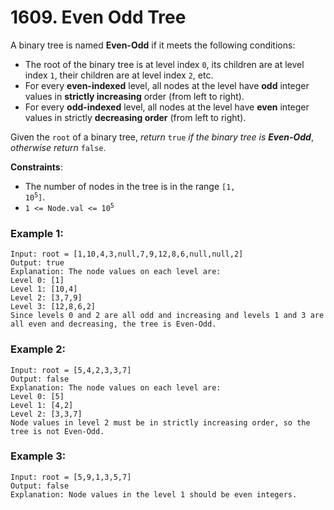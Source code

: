 # 1609. Even Odd Tree

A binary tree is named **Even-Odd** if it meets the following conditions:

- The root of the binary tree is at level index `0`, its children are at level index `1`, their children are at level index `2`, etc.
- For every **even-indexed** level, all nodes at the level have **odd** integer values in **strictly increasing** order (from left to right).
- For every **odd-indexed** level, all nodes at the level have **even** integer values in strictly **decreasing order** (from left to right).

Given the `root` of a binary tree, *return* `true` *if the binary tree is* ***Even-Odd***, *otherwise return* `false`.

**Constraints**:
- The number of nodes in the tree is in the range <code>[1, 10<sup>5</sup>]</code>.
- <code>1 <= Node.val <= 10<sup>5</sup></code>

### Example 1:
```
Input: root = [1,10,4,3,null,7,9,12,8,6,null,null,2]
Output: true
Explanation: The node values on each level are:
Level 0: [1]
Level 1: [10,4]
Level 2: [3,7,9]
Level 3: [12,8,6,2]
Since levels 0 and 2 are all odd and increasing and levels 1 and 3 are all even and decreasing, the tree is Even-Odd.
```

### Example 2:
```
Input: root = [5,4,2,3,3,7]
Output: false
Explanation: The node values on each level are:
Level 0: [5]
Level 1: [4,2]
Level 2: [3,3,7]
Node values in level 2 must be in strictly increasing order, so the tree is not Even-Odd.
```

### Example 3:
```
Input: root = [5,9,1,3,5,7]
Output: false
Explanation: Node values in the level 1 should be even integers.
```

